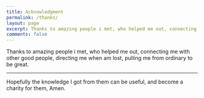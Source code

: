 ```yaml
---
title: Acknowledgment
permalink: /thanks/
layout: page
excerpt: Thanks to amazing people i met, who helped me out, connecting me with other good people, directing me when am lost, pulling me from ordinary to be great.
comments: false
---
```


Thanks to amazing people i met, who helped me out, connecting me with other good people, directing me when am lost, pulling me from ordinary to be great.

<hr>

Hopefully the knowledge I got from them can be useful, and become a charity for them, Amen.
